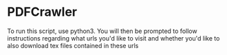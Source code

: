 # PDFCrawler

To run this script, use python3. You will then be prompted to follow instructions regarding what urls you'd like to visit and whether you'd like to also download tex files contained in these urls
